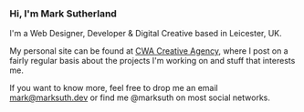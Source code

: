 ### Hi, I'm Mark Sutherland

I'm a Web Designer, Developer & Digital Creative based in Leicester, UK.

My personal site can be found at [CWA Creative Agency](https://cwa.co.uk), where I post on a fairly regular basis about the projects I'm working on and stuff that interests me.

If you want to know more, feel free to drop me an email mark@marksuth.dev or find me @marksuth on most social networks.
